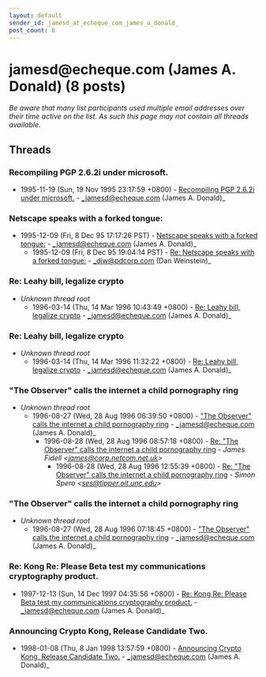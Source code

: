 ```yaml
---
layout: default
sender_id: jamesd_at_echeque_com_james_a_donald_
post_count: 8
---
```


# jamesd<span>@</span>echeque.com (James A. Donald) (8 posts)

_Be aware that many list participants used multiple email addresses over their time active on the list. As such this page may not contain all threads available._

## Threads

### Recompiling PGP 2.6.2i under microsoft.
+ 1995-11-19 (Sun, 19 Nov 1995 23:17:59 +0800) - [Recompiling PGP 2.6.2i under microsoft.](/archive/1995/11/7debab71cec83817b56043d4667e195ab5f59aff9681eb6140658f463fc51f10) - _jamesd@echeque.com (James A. Donald)_

### Netscape speaks with a forked tongue:
+ 1995-12-09 (Fri, 8 Dec 95 17:17:26 PST) - [Netscape speaks with a forked tongue:](/archive/1995/12/ecc1fec3ce89b61d71cd1414db4849ed2fe738ca70f9154df6a19a3b1ff04514) - _jamesd@echeque.com (James A. Donald)_
  + 1995-12-09 (Fri, 8 Dec 95 19:04:14 PST) - [Re: Netscape speaks with a forked tongue:](/archive/1995/12/b0e469a52cbdf45d29187c6ab4afe8fb281a35e7196bc10859f6525bb2db4883) - _djw@pdcorp.com (Dan Weinstein)_

### Re: Leahy bill, legalize crypto
+ _Unknown thread root_
  + 1996-03-14 (Thu, 14 Mar 1996 10:43:49 +0800) - [Re: Leahy bill, legalize crypto](/archive/1996/03/22f2764026841f249fdc8fe554694adf2906108b38e2c9abf964ff3c3fd74da9) - _jamesd@echeque.com (James A. Donald)_

### Re: Leahy bill, legalize crypto
+ _Unknown thread root_
  + 1996-03-14 (Thu, 14 Mar 1996 11:32:22 +0800) - [Re: Leahy bill, legalize crypto](/archive/1996/03/9637bc449749af8993765ba6cb570674e710d8da3506e408569f3911b9bd6fa4) - _jamesd@echeque.com (James A. Donald)_

### "The Observer" calls the internet a child pornography ring
+ _Unknown thread root_
  + 1996-08-27 (Wed, 28 Aug 1996 06:39:50 +0800) - ["The Observer" calls the internet a child pornography ring](/archive/1996/08/f6566b18cd46090b72ce2f26c6ed0e0211354ada615c6544117a800e61338db0) - _jamesd@echeque.com (James A. Donald)_
    + 1996-08-28 (Wed, 28 Aug 1996 08:57:18 +0800) - [Re: "The Observer" calls the internet a child pornography ring](/archive/1996/08/c8d88a9291da46059aa9245c8137b96ba9f039ac9a201258d632bcaebe05545d) - _James Fidell \<james@corp.netcom.net.uk\>_
      + 1996-08-28 (Wed, 28 Aug 1996 12:55:39 +0800) - [Re: "The Observer" calls the internet a child pornography ring](/archive/1996/08/ff445250180a203dbc4ba800f973fb9718448a860d8acd28bd67c796e2e30927) - _Simon Spero \<ses@tipper.oit.unc.edu\>_

### "The Observer" calls the internet a child pornography ring
+ _Unknown thread root_
  + 1996-08-27 (Wed, 28 Aug 1996 07:18:45 +0800) - ["The Observer" calls the internet a child pornography ring](/archive/1996/08/d06636f9cc03d6f693be9c51ce07774dbf012fbaf7e4141119b34f6317986e47) - _jamesd@echeque.com (James A. Donald)_

### Re: Kong Re: Please Beta test my communications cryptography  product.
+ 1997-12-13 (Sun, 14 Dec 1997 04:35:56 +0800) - [Re: Kong Re: Please Beta test my communications cryptography  product.](/archive/1997/12/75d8c85d575a279a70201fd0b3b7610a6132d3e812ab58dd43b054c56c71202c) - _jamesd@echeque.com (James A. Donald)_

### Announcing Crypto Kong, Release Candidate Two.
+ 1998-01-08 (Thu, 8 Jan 1998 13:57:59 +0800) - [Announcing Crypto Kong, Release Candidate Two.](/archive/1998/01/a141b42be2a1954c5d87512a0cff7259b2e94f8ac7f7e1f55efbdcd76ff8fee8) - _jamesd@echeque.com (James A. Donald)_

